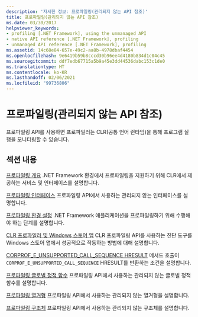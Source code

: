 ```yaml
---
description: '자세한 정보: 프로파일링(관리되지 않는 API 참조)'
title: 프로파일링(관리되지 않는 API 참조)
ms.date: 03/30/2017
helpviewer_keywords:
- profiling [.NET Framework], using the unmanaged API
- native API reference [.NET Framework], profiling
- unmanaged API reference [.NET Framework], profiling
ms.assetid: 14c68e84-657e-49c2-aa8b-4978dbaf4454
ms.openlocfilehash: 9e6419b59b8cccd30b96ee4d4180b834d1c04c45
ms.sourcegitcommit: ddf7edb67715a5b9a45e3dd44536dabc153c1de0
ms.translationtype: HT
ms.contentlocale: ko-KR
ms.lasthandoff: 02/06/2021
ms.locfileid: "99736806"
---
```

# <a name="profiling-unmanaged-api-reference"></a>프로파일링(관리되지 않는 API 참조)

프로파일링 API를 사용하면 프로파일러는 CLR(공통 언어 런타임)을 통해 프로그램 실행을 모니터링할 수 있습니다.

## <a name="in-this-section"></a>섹션 내용

 [프로파일링 개요](profiling-overview.md) .NET Framework 환경에서 프로파일링을 지원하기 위해 CLR에서 제공하는 서비스 및 인터페이스를 설명합니다.

 [프로파일링 인터페이스](profiling-interfaces.md) 프로파일링 API에서 사용하는 관리되지 않는 인터페이스를 설명합니다.

 [프로파일링 환경 설정](setting-up-a-profiling-environment.md) .NET Framework 애플리케이션을 프로파일링하기 위해 수행해야 하는 단계를 설명합니다.

 [CLR 프로파일러 및 Windows 스토어 앱](clr-profilers-and-windows-store-apps.md) CLR 프로파일링 API를 사용하는 진단 도구를 Windows 스토어 앱에서 성공적으로 작동하는 방법에 대해 설명합니다.

 [CORPROF_E_UNSUPPORTED_CALL_SEQUENCE HRESULT](corprof-e-unsupported-call-sequence-hresult.md) 메서드 호출이 `CORPROF_E_UNSUPPORTED_CALL_SEQUENCE` HRESULT를 반환하는 조건을 설명합니다.

 [프로파일링 글로벌 정적 함수](profiling-global-static-functions.md) 프로파일링 API에서 사용하는 관리되지 않는 글로벌 정적 함수를 설명합니다.

 [프로파일링 열거형](profiling-enumerations.md) 프로파일링 API에서 사용하는 관리되지 않는 열거형을 설명합니다.

 [프로파일링 구조체](profiling-structures.md) 프로파일링 API에서 사용하는 관리되지 않는 구조체를 설명합니다.
